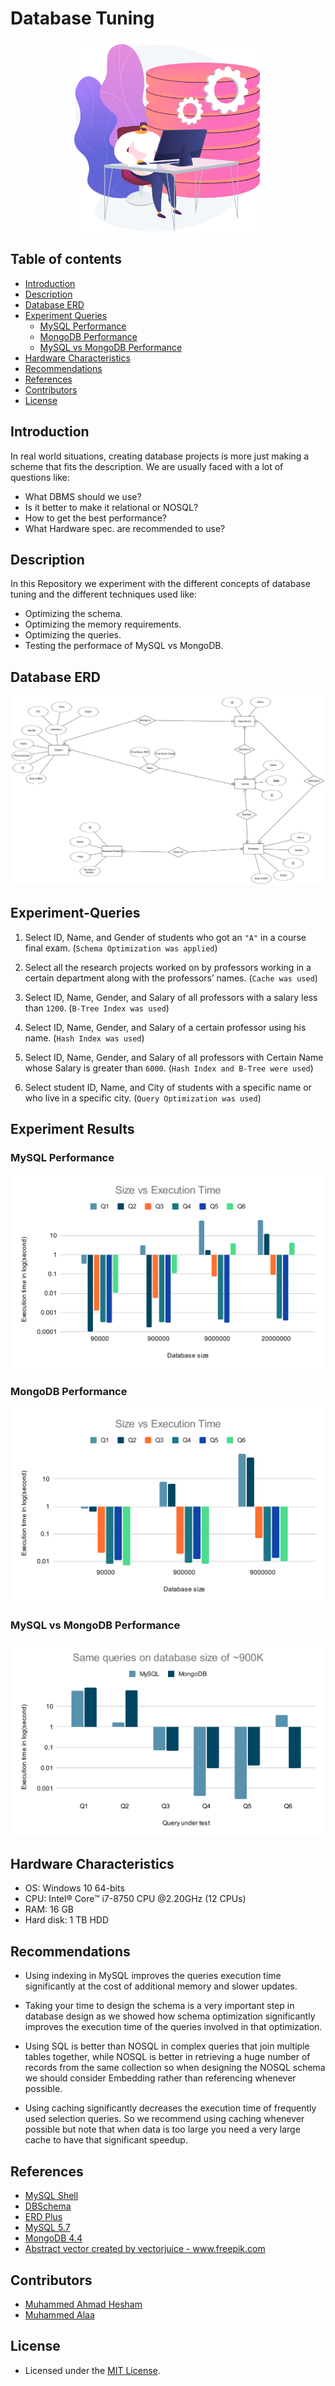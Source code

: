 # Database Tuning

<p align="center"> 
  <img src="./images/icon.svg" width="300"/>
</p>

## Table of contents

- [Introduction](#Introduction)
- [Description](#Description)
- [Database ERD](#Database-ERD)
- [Experiment Queries](#Experiment-Queries)
  - [MySQL Performance](#MySQL-Performance)
  - [MongoDB Performance](#MongoDB-Performance)
  - [MySQL vs MongoDB Performance](#MySQL-vs-MongoDB-Performance)
- [Hardware Characteristics](#Hardware-Characteristics)
- [Recommendations](#Recommendations)
- [References](#References)
- [Contributors](#Contributors)
- [License](#License)

## Introduction

In real world situations, creating database projects is more just making a scheme that fits the description. We are usually faced with a lot of questions like:

- What DBMS should we use?
- Is it better to make it relational or NOSQL?
- How to get the best performance?
- What Hardware spec. are recommended to use?

## Description

In this Repository we experiment with the different concepts of database tuning and the different techniques used like:

- Optimizing the schema.
- Optimizing the memory requirements.
- Optimizing the queries.
- Testing the performace of MySQL vs MongoDB.

## Database ERD

![ERD](./images/Optimized_ERD.png)

## Experiment-Queries

1. Select ID, Name, and Gender of students who got an `"A"` in a course final exam. (`Schema Optimization was applied`)

2. Select all the research projects worked on by professors working in a certain department along with the professors’ names. (`Cache was used`)

3. Select ID, Name, Gender, and Salary of all professors with a salary less than `1200`. (`B-Tree Index was used`)

4. Select ID, Name, Gender, and Salary of a certain professor using his name. (`Hash Index was used`)

5. Select ID, Name, Gender, and Salary of all professors with Certain Name whose Salary is greater than `6000`. (`Hash Index and B-Tree were used`)

6. Select student ID, Name, and City of students with a specific name or who live in a specific city. (`Query Optimization was used`)

## Experiment Results

### MySQL Performance

![mysql](./images/mysql_performance.svg)

### MongoDB Performance

![mongo](./images/mongo_performance.svg)

### MySQL vs MongoDB Performance

![mongo-vs-mysql](./images/mongo_vs_mysql_performance.svg)

## Hardware Characteristics

- OS: Windows 10 64-bits
- CPU: Intel® Core™ i7-8750 CPU @2.20GHz (12 CPUs)
- RAM: 16 GB
- Hard disk: 1 TB HDD

## Recommendations

- Using indexing in MySQL improves the queries execution time significantly at the cost of additional memory and slower updates.

- Taking your time to design the schema is a very important step in database design as we showed how schema optimization significantly improves the execution time of the queries involved in that optimization.

- Using SQL is better than NOSQL in complex queries that join multiple tables together, while NOSQL is better in retrieving a huge number of records from the same collection so when designing the NOSQL schema we should consider Embedding rather than referencing whenever possible.

- Using caching significantly decreases the execution time of frequently used selection queries. So we recommend using caching whenever possible but note that when data is too large you need a very large cache to have that significant speedup.


## References

- [MySQL Shell](https://dev.mysql.com/downloads/shell/)
- [DBSchema](https://dbschema.com/)
- [ERD Plus](https://erdplus.com/)
- [MySQL 5.7](https://dev.mysql.com/downloads/mysql/5.7.html)
- [MongoDB 4.4](https://docs.mongodb.com/v4.4/installation/)
- <a href="https://www.freepik.com/vectors/abstract">Abstract vector created by vectorjuice - www.freepik.com</a>

## Contributors

- [Muhammed Ahmad Hesham](https://github.com/Etshawy1)
- [Muhammed Alaa](https://github.com/MuhammeedAlaa)

## License

- Licensed under the [MIT License](./LICENSE).
